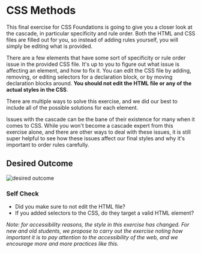 # CSS Methods
This final exercise for CSS Foundations is going to give you a closer look at the cascade, in particular specificity and rule
 order. Both the HTML and CSS files are filled out for you, so instead of adding rules yourself, you will simply be editing 
what is provided.

There are a few elements that have some sort of specificity or rule order issue in the provided CSS file. It's up to you to 
figure out what issue is affecting an element, and how to fix it. You can edit the CSS file by adding, removing, or editing 
selectors for a declaration block, or by moving declaration blocks around. **You should not edit the HTML file or any of the 
actual styles in the CSS**.

There are multiple ways to solve this exercise, and we did our best to include all of the possible solutions for each element.

Issues with the cascade can be the bane of their existence for many when it comes to CSS. While you won't become a cascade 
expert from this exercise alone, and there are other ways to deal with these issues, it is still super helpful to see how 
these issues affect our final styles and why it's important to order rules carefully.

## Desired Outcome
![desired outcome](./desired-outcome.png)

### Self Check
- Did you make sure to not edit the HTML file?
- If you added selectors to the CSS, do they target a valid HTML element?

_Note: for accessibility reasons, the style in this exercise has changed. For new and old students, we propose to carry out 
the exercise noting how important it is to pay attention to the accessibility of the web, and we encourage more and more 
practices like this._
